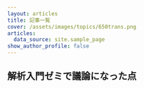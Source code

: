 ```yaml
---
layout: articles
title: 記事一覧
cover: /assets/images/topics/650trans.png
articles:
  data_source: site.sample_page
show_author_profile: false
---
```


## 解析入門ゼミで議論になった点